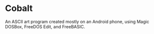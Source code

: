 # Cobalt
An ASCII art program created mostly on an Android phone, using Magic DOSBox,
FreeDOS Edit, and FreeBASIC.
